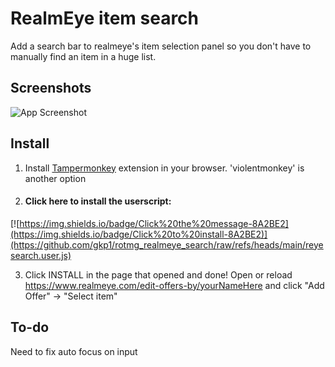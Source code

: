 
# RealmEye item search

Add a search bar to realmeye's item selection panel so you don't have to manually find an item in a huge list.
## Screenshots

![App Screenshot](https://i.imgur.com/32DQrNu.gif)


## Install

1. Install [Tampermonkey](https://tampermonkey.net/) extension in your browser. 'violentmonkey' is another option

2. #### **Click here to install the userscript:** 
[![https://img.shields.io/badge/Click%20the%20message-8A2BE2](https://img.shields.io/badge/Click%20to%20install-8A2BE2)](https://github.com/gkp1/rotmg_realmeye_search/raw/refs/heads/main/reyesearch.user.js)

3. Click INSTALL in the page that opened and done! Open or reload https://www.realmeye.com/edit-offers-by/yourNameHere and click "Add Offer" -> "Select item"

## To-do

Need to fix auto focus on input

